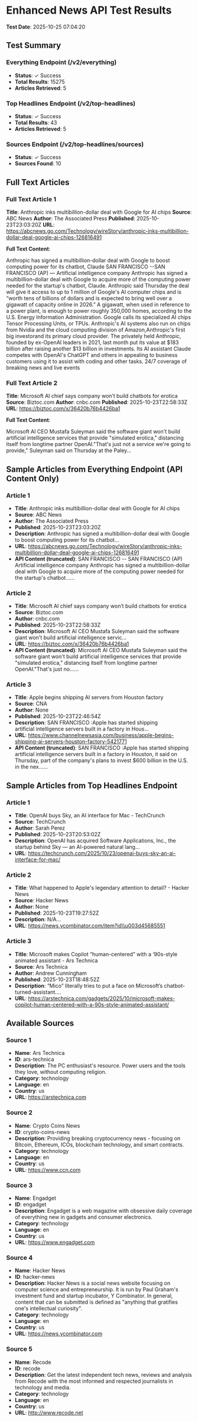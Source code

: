 # Enhanced News API Test Results

**Test Date**: 2025-10-25 07:04:20

## Test Summary

### Everything Endpoint (/v2/everything)
- **Status**: ✓ Success
- **Total Results**: 15275
- **Articles Retrieved**: 5

### Top Headlines Endpoint (/v2/top-headlines)
- **Status**: ✓ Success
- **Total Results**: 43
- **Articles Retrieved**: 5

### Sources Endpoint (/v2/top-headlines/sources)
- **Status**: ✓ Success
- **Sources Found**: 10

## Full Text Articles

### Full Text Article 1

**Title**: Anthropic inks multibillion-dollar deal with Google for AI chips
**Source**: ABC News
**Author**: The Associated Press
**Published**: 2025-10-23T23:03:20Z
**URL**: https://abcnews.go.com/Technology/wireStory/anthropic-inks-multibillion-dollar-deal-google-ai-chips-126816491

**Full Text Content**:

Anthropic has signed a multibillion-dollar deal with Google to boost computing power for its chatbot, Claude SAN FRANCISCO --SAN FRANCISCO (AP) — Artificial intelligence company Anthropic has signed a multibillion-dollar deal with Google to acquire more of the computing power needed for the startup's chatbot, Claude. Anthropic said Thursday the deal will give it access to up to 1 million of Google's AI computer chips and is “worth tens of billions of dollars and is expected to bring well over a gigawatt of capacity online in 2026.” A gigawatt, when used in reference to a power plant, is enough to power roughly 350,000 homes, according to the U.S. Energy Information Administration. Google calls its specialized AI chips Tensor Processing Units, or TPUs. Anthropic's AI systems also run on chips from Nvidia and the cloud computing division of Amazon,Anthropic's first big investorand its primary cloud provider. The privately held Anthropic, founded by ex-OpenAI leaders in 2021, last month put its value at $183 billion after raising another $13 billion in investments. Its AI assistant Claude competes with OpenAI's ChatGPT and others in appealing to business customers using it to assist with coding and other tasks. 24/7 coverage of breaking news and live events

### Full Text Article 2

**Title**: Microsoft AI chief says company won’t build chatbots for erotica
**Source**: Biztoc.com
**Author**: cnbc.com
**Published**: 2025-10-23T22:58:33Z
**URL**: https://biztoc.com/x/36420b76b4426ba1

**Full Text Content**:

Microsoft AI CEO Mustafa Suleyman said the software giant won't build artificial intelligence services that provide "simulated erotica," distancing itself from longtime partner OpenAI."That's just not a service we're going to provide," Suleyman said on Thursday at the Paley…

## Sample Articles from Everything Endpoint (API Content Only)

### Article 1
- **Title**: Anthropic inks multibillion-dollar deal with Google for AI chips
- **Source**: ABC News
- **Author**: The Associated Press
- **Published**: 2025-10-23T23:03:20Z
- **Description**: Anthropic has signed a multibillion-dollar deal with Google to boost computing power for its chatbot...
- **URL**: https://abcnews.go.com/Technology/wireStory/anthropic-inks-multibillion-dollar-deal-google-ai-chips-126816491
- **API Content (truncated)**: SAN FRANCISCO -- SAN FRANCISCO (AP) Artificial intelligence company Anthropic has signed a multibillion-dollar deal with Google to acquire more of the computing power needed for the startup's chatbot…...

### Article 2
- **Title**: Microsoft AI chief says company won’t build chatbots for erotica
- **Source**: Biztoc.com
- **Author**: cnbc.com
- **Published**: 2025-10-23T22:58:33Z
- **Description**: Microsoft AI CEO Mustafa Suleyman said the software giant won't build artificial intelligence servic...
- **URL**: https://biztoc.com/x/36420b76b4426ba1
- **API Content (truncated)**: Microsoft AI CEO Mustafa Suleyman said the software giant won't build artificial intelligence services that provide "simulated erotica," distancing itself from longtime partner OpenAI."That's just no…...

### Article 3
- **Title**: Apple begins shipping AI servers from Houston factory
- **Source**: CNA
- **Author**: None
- **Published**: 2025-10-23T22:46:54Z
- **Description**: SAN FRANCISCO :Apple has started shipping artificial intelligence servers built in a factory in Hous...
- **URL**: https://www.channelnewsasia.com/business/apple-begins-shipping-ai-servers-houston-factory-5421771
- **API Content (truncated)**: SAN FRANCISCO :Apple has started shipping artificial intelligence servers built in a factory in Houston, it said on Thursday, part of the company's plans to invest $600 billion in the U.S. in the nex…...

## Sample Articles from Top Headlines Endpoint

### Article 1
- **Title**: OpenAI buys Sky, an AI interface for Mac - TechCrunch
- **Source**: TechCrunch
- **Author**: Sarah Perez
- **Published**: 2025-10-23T20:53:02Z
- **Description**: OpenAI has acquired Software Applications, Inc., the startup behind Sky — an AI-powered natural lang...
- **URL**: https://techcrunch.com/2025/10/23/openai-buys-sky-an-ai-interface-for-mac/

### Article 2
- **Title**: What happened to Apple's legendary attention to detail? - Hacker News
- **Source**: Hacker News
- **Author**: None
- **Published**: 2025-10-23T19:27:52Z
- **Description**: N/A...
- **URL**: https://news.ycombinator.com/item?id\\u003d45685551

### Article 3
- **Title**: Microsoft makes Copilot “human-centered” with a ‘90s-style animated assistant - Ars Technica
- **Source**: Ars Technica
- **Author**: Andrew Cunningham
- **Published**: 2025-10-23T18:48:52Z
- **Description**: “Mico” literally tries to put a face on Microsoft’s chatbot-turned-assistant....
- **URL**: https://arstechnica.com/gadgets/2025/10/microsoft-makes-copilot-human-centered-with-a-90s-style-animated-assistant/

## Available Sources

### Source 1
- **Name**: Ars Technica
- **ID**: ars-technica
- **Description**: The PC enthusiast's resource. Power users and the tools they love, without computing religion.
- **Category**: technology
- **Language**: en
- **Country**: us
- **URL**: https://arstechnica.com

### Source 2
- **Name**: Crypto Coins News
- **ID**: crypto-coins-news
- **Description**: Providing breaking cryptocurrency news - focusing on Bitcoin, Ethereum, ICOs, blockchain technology, and smart contracts.
- **Category**: technology
- **Language**: en
- **Country**: us
- **URL**: https://www.ccn.com

### Source 3
- **Name**: Engadget
- **ID**: engadget
- **Description**: Engadget is a web magazine with obsessive daily coverage of everything new in gadgets and consumer electronics.
- **Category**: technology
- **Language**: en
- **Country**: us
- **URL**: https://www.engadget.com

### Source 4
- **Name**: Hacker News
- **ID**: hacker-news
- **Description**: Hacker News is a social news website focusing on computer science and entrepreneurship. It is run by Paul Graham's investment fund and startup incubator, Y Combinator. In general, content that can be submitted is defined as "anything that gratifies one's intellectual curiosity".
- **Category**: technology
- **Language**: en
- **Country**: us
- **URL**: https://news.ycombinator.com

### Source 5
- **Name**: Recode
- **ID**: recode
- **Description**: Get the latest independent tech news, reviews and analysis from Recode with the most informed and respected journalists in technology and media.
- **Category**: technology
- **Language**: en
- **Country**: us
- **URL**: http://www.recode.net
